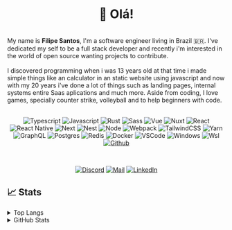 <h1 align="center">👋 Olá!<img alt="" title="Views" align="right" src="https://komarev.com/ghpvc/?username=FLK-byte&label=&style=flat-square&color=blueviolet" /></h1>
<br/>
My name is <b>Filipe Santos</b>, I'm a software engineer living in Brazil 🇧🇷. I've dedicated my self to be a full stack developer and recently i'm interested in the world of open source wanting projects to contribute. 
<br />
<br />
I discovered programming when i was 13 years old at that time i made simple things like an calculator 
in an static website using javascript and now with my 20 years i've done a lot of things such as landing pages, internal systems entire Saas aplications and much more. Aside from coding, I love games, specially counter
strike, volleyball and to help beginners with code.

<br />
<br />

<div align="center">

![Typescript](https://img.shields.io/badge/Typescript-black?style=flat-square&logo=typescript)
![Javascript](https://img.shields.io/badge/Javascript-black?style=flat-square&logo=javascript)
![Rust](https://img.shields.io/badge/Rust-black?style=flat-square&logo=rust&logoColor=DD3516)
![Sass](https://img.shields.io/badge/Sass-black?style=flat-square&logo=sass)
![Vue](https://img.shields.io/badge/Vue-black?style=flat-square&logo=Vue.js)
![Nuxt](https://img.shields.io/badge/Nuxt-black?style=flat-square&logo=Nuxt.js)
![React](https://img.shields.io/badge/React_Native-black?style=flat-square&logo=react)
![React Native](https://img.shields.io/badge/React-black?style=flat-square&logo=react)
![Next](https://img.shields.io/badge/Next-black?style=flat-square&logo=next.js)
![Nest](https://img.shields.io/badge/Nest-black?style=flat-square&logo=nestjs&logoColor=EA2845)
![Node](https://img.shields.io/badge/Node-black?style=flat-square&logo=node.js)
![Webpack](https://img.shields.io/badge/Webpack-black?style=flat-square&logo=webpack)
![TailwindCSS](https://img.shields.io/badge/Tailwind%20CSS-black?style=flat-square&logo=tailwind-css)
![Yarn](https://img.shields.io/badge/Yarn-black?style=flat-square&logo=yarn)
![GraphQL](https://img.shields.io/badge/GraphQL-black?style=flat-square&logo=graphql&logoColor=D90092)
![Postgres](https://img.shields.io/badge/Postgres-black?style=flat-square&logo=postgresql)
![Redis](https://img.shields.io/badge/Redis-black?style=flat-square&logo=redis)
![Docker](https://img.shields.io/badge/Docker-black?style=flat-square&logo=docker)
![VSCode](https://img.shields.io/badge/VSCode-black?style=flat-square&logo=visual-studio-code&logoColor=2D9EE9)
![Windows](https://img.shields.io/badge/Windows-black?style=flat-square&logo=windows&logoColor=0174CF)
![Wsl](https://img.shields.io/badge/Wsl-black?style=flat-square&logo=linux)
[![Github](https://img.shields.io/badge/Github-black?style=flat-square&logo=github)](https://github.com/FLK-byte)

</div>

<br />

<div align="center">

[![Discord](https://img.shields.io/badge/Discord-black?style=flat-square&logo=discord)](https://discordapp.com/users/278956312547688458)
[![Mail](https://img.shields.io/badge/Mail-black?style=flat-square&logo=gmail)](mailto://llyphy46@gmail.com)
[![LinkedIn](https://img.shields.io/badge/LinkedIn-black?style=flat-square&logo=linkedIn&logoColor=0073B1)](https://www.linkedin.com/in/filipe-sds/)

</div>

## 📈 Stats
<details>
<summary> Top Langs </summary>

<div align="center"> 
<img src="https://github-readme-stats.vercel.app/api/top-langs/?username=FLK-byte&layout=compact&theme=transparent" alt="Filipe Santos Top Langs" />
</div>
</details>

<details>
<summary> GitHub Stats</summary>
<div align="center"> 
<img src="https://github-readme-stats.vercel.app/api?username=FLK-byte&theme=transparent" alt="Filipe Santos Github Stats" />
</div>
</details>

